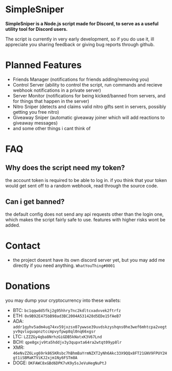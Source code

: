 # SimpleSniper

**SimpleSniper is a Node.js script made for Discord, to serve as a useful utility tool for Discord users.**

The script is currently in very early development, so if you do use it, ill appreciate you sharing feedback or giving bug reports through github.

# Planned Features
- Friends Manager (notifications for friends adding/removing you)
- Control Server (ability to control the script, run commands and recieve webhook notifications in a private server)
- Server Monitor (notifications for being kicked/banned from servers, and for things that happen in the server)
- Nitro Sniper (detects and claims valid nitro gifts sent in servers, possibly getting you free nitro)
- Giveaway Sniper (automatic giveaway joiner which will add reactions to giveaway messages) 
- and some other things i cant think of

# FAQ
## Why does the script need my token?
the account token is required to be able to log in. if you think that your token would get sent off to a random webhook, read through the source code.

## Can i get banned?
the default config does not send any api requests other than the login one, which makes the script fairly safe to use. features with higher risks wont be added.

# Contact
- the project doesnt have its own discord server yet, but you may add me directly if you need anything. ``WhatYouThing#0001``

# Donations
you may dump your cryptocurrency into these wallets:

- BTC: ``bc1qqwdd5fkj2g95hhry7nc2kdltcxadvvek2ftrfz``
- ETH: ``0x9B92E475bB98ad3BC2004A531428d5EDe15fAeB7``
- ADA: ``addr1qyhv5adm4uq74xv59jxzsx07ywwse39uvdskzyshqns0he3wef6mhtcpa2vegtyv9qvluguapnztccmpvyfpwp8ql0nq66xgsr``
- LTC: ``LZZZGy4qba8NrhzGiGDB5kNatxK3V67Lnd``
- BCH: ``qpe8gxjv9ta5hddjv3y3qupxta64ra2wtqt09yp8lr``
- XMR: ``46eNvZZ6Lvg69rk865KRsbc7hBhmBaYrmNZXT2yNh6Akc33X9QQx8FT21GNV9FPUY2Hgt1iSBMaKTViKJ2xjm1Ny6FSTm8A``
- DOGE: ``DKFAWC8xGBd6DPK7vK9y5sJeVuHegNuPtJ``
